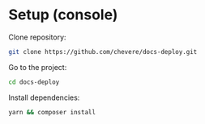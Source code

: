 # Setup (console)

Clone repository:

```sh
git clone https://github.com/chevere/docs-deploy.git
```

Go to the project:

```sh
cd docs-deploy
```

Install dependencies:

```sh
yarn && composer install
```
